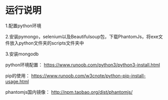 # 运行说明

1.配置python环境

2.安装pymongo，selenium以及Beautifulsoup包，下载PhantomJs，将exe文件放入python文件夹的scripts文件夹中

3.安装mongodb



python环境配置： https://www.runoob.com/python3/python3-install.html 

pip的使用： https://www.runoob.com/w3cnote/python-pip-install-usage.html 

phantomjs国内镜像： http://npm.taobao.org/dist/phantomjs/

 



